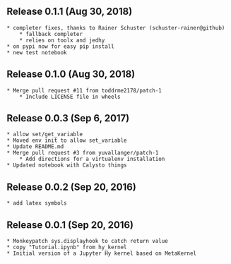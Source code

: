 ## Release 0.1.1 (Aug 30, 2018)

	* completer fixes, thanks to Rainer Schuster (schuster-rainer@github)
		* fallback completer
		* relies on toolx and jedhy
	* on pypi now for easy pip install
	* new test notebook

## Release 0.1.0 (Aug 30, 2018)

	* Merge pull request #11 from toddrme2178/patch-1
		* Include LICENSE file in wheels

## Release 0.0.3 (Sep 6, 2017)

	* allow set/get_variable
	* Moved env init to allow set_variable
	* Update README.md
	* Merge pull request #3 from yuvallanger/patch-1
		* Add directions for a virtualenv installation
	* Updated notebook with Calysto things

## Release 0.0.2 (Sep 20, 2016)

	* add latex symbols

## Release 0.0.1 (Sep 20, 2016)

	* Monkeypatch sys.displayhook to catch return value
	* copy "Tutorial.ipynb" from hy_kernel
	* Initial version of a Jupyter Hy kernel based on MetaKernel

